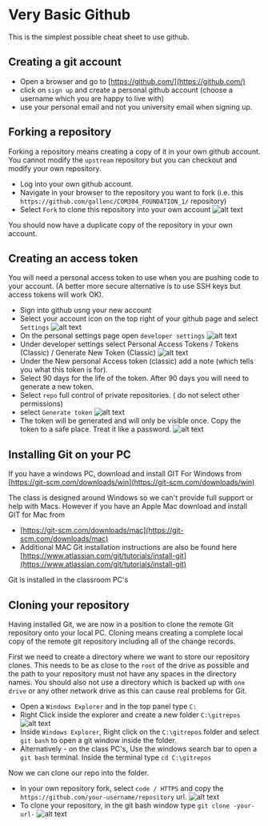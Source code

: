 # Very Basic Github

This is the simplest possible cheat sheet to use github.

## Creating a git account

* Open a browser and go to [https://github.com/](https://github.com/)
* click on `sign up` and create a personal github account (choose a username which you are happy to live with)
* use your personal email and not you university email when signing up.

## Forking a repository

Forking a repository means creating a copy of it in your own github account.
You cannot modify the `upstream` repository but you can checkout and modify your own repository.

* Log into your own github account.
* Navigate in your browser to the repository you want to fork (i.e. this `https://github.com/gallenc/COM304_FOUNDATION_1/`  repository)
* Select `Fork` to clone this repository into your own account
     ![alt text](../main/docs/images/ForkingARepo.png "Figure ForkingARepo.png")

You should now have a duplicate copy of the repository in your own account.

## Creating an access token

You will need a personal access token to use when you are pushing code to your account.
(A better more secure alternative is to use SSH keys but access tokens will work OK).

* Sign into github usng your new account
* Select your account icon on the top right of your github page and select `Settings`
    ![alt text](../main/docs/images/githubsettings1.png "Figure githubsettings1.png")
* On the personal settings page open `developer settings`
     ![alt text](../main/docs/images/githubsettings2.png "Figure githubsettings2.png")
* Under developer settings select Personal Access Tokens / Tokens (Classic) / Generate New Token (Classic)
    ![alt text](../main/docs/images/githubsettings3.png "Figure githubsettings3.png")
* Under the New personal Access token (classic) add a note (which tells you what this token is for).
* Select 90 days for the life of the token. After 90 days you will need to generate a new token.
* Select `repo` full control of private repositories. ( do not select other permissions)
* select `Generate token`
    ![alt text](../main/docs/images/githubsettings4.png "Figure githubsettings4.png")
* The token will be generated and will only be visible once. Copy the token to a safe place. Treat it like a password.
    ![alt text](../main/docs/images/githubsettings5.png "Figure githubsettings5.png")


## Installing Git on your PC

If you have a windows PC, download and install GIT For Windows from [https://git-scm.com/downloads/win](https://git-scm.com/downloads/win)

The class is designed around Windows so we can't provide full support or help with Macs. 
However if you have an Apple Mac download and install GIT for Mac from 
* [https://git-scm.com/downloads/mac](https://git-scm.com/downloads/mac)
* Additional MAC Git installation instructions are also be found here [https://www.atlassian.com/git/tutorials/install-git](https://www.atlassian.com/git/tutorials/install-git)

Git is installed in the classroom PC's

## Cloning your repository

Having installed Git, we are now in a position to clone the remote Git repository onto your local PC. 
Cloning means creating a complete local copy of the remote git repository including all of the change records.

First we need to create a directory where we want to store our repository clones.
This needs to be as close to the `root` of the drive as possible and the path to your repository must not have any spaces in the directory names.
You should also not use a directory which is backed up with `one drive` or any other network drive as this can cause real problems for Git.

* Open a `Windows Explorer` and in the top panel type `C:`
* Right Click inside the explorer and create a new folder `C:\gitrepos`
    ![alt text](../main/docs/images/checkoutGit1.png "Figure gcheckoutGit1.png")
* Inside `Windows Explorer`, Right click on the `C:\gitrepos` folder and select `git bash` to open a git window inside the folder.
* Alternatively - on the class PC's, Use the windows search bar to open a `git bash` terminal. Inside the terminal type `cd C:\gitrepos`

Now we can clone our repo into the folder.

* In your own repository fork, select `code / HTTPS` and copy the `https://github.com/your-username/repository` url.
    ![alt text](../main/docs/images/githubsettings6.png "Figure githubsettings6.png")
* To clone your repository, in the git bash window type `git clone -your-url-`
    ![alt text](../main/docs/images/checkoutGit1.png "Figure gcheckoutGit1.png")





